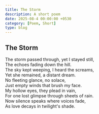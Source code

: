 ```yaml
---
title: The Storm 
description: A short poem
date: 2025-08-4 00:00:00 +0530
category: [Poem, Short]
type: blog
---
```


## The Storm 


The storm passed through, yet I stayed still, <br>
The echoes fading down the hill. <br>
The sky kept weeping, I heard the screams, <br>
Yet she remained, a distant dream. <br>
No fleeting glance, no solace, <br>
Just empty winds that brush my face. <br>
My hollow eyes, they plead in vain, <br>
For one lost glimpse through sheets of rain. <br>
Now silence speaks where voices fade, <br>
As love decays in twilight's shade.
